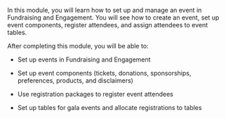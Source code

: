 In this module, you will learn how to set up and manage an event in Fundraising and Engagement. You will see how to create an event, set up event components, register attendees, and assign attendees to event tables.  

After completing this module, you will be able to:

-   Set up events in Fundraising and Engagement

-   Set up event components (tickets, donations, sponsorships, preferences, products, and disclaimers)

-   Use registration packages to register event attendees

-   Set up tables for gala events and allocate registrations to tables
